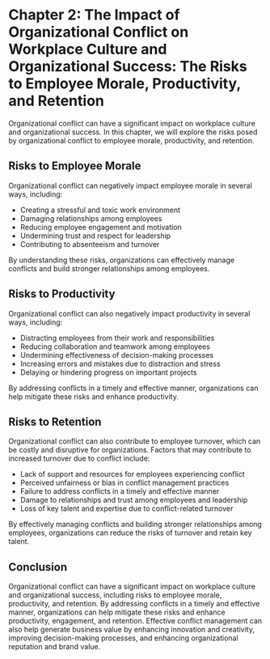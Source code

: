 Chapter 2: The Impact of Organizational Conflict on Workplace Culture and Organizational Success: The Risks to Employee Morale, Productivity, and Retention
===========================================================================================================================================================

Organizational conflict can have a significant impact on workplace culture and organizational success. In this chapter, we will explore the risks posed by organizational conflict to employee morale, productivity, and retention.

Risks to Employee Morale
------------------------

Organizational conflict can negatively impact employee morale in several ways, including:

* Creating a stressful and toxic work environment
* Damaging relationships among employees
* Reducing employee engagement and motivation
* Undermining trust and respect for leadership
* Contributing to absenteeism and turnover

By understanding these risks, organizations can effectively manage conflicts and build stronger relationships among employees.

Risks to Productivity
---------------------

Organizational conflict can also negatively impact productivity in several ways, including:

* Distracting employees from their work and responsibilities
* Reducing collaboration and teamwork among employees
* Undermining effectiveness of decision-making processes
* Increasing errors and mistakes due to distraction and stress
* Delaying or hindering progress on important projects

By addressing conflicts in a timely and effective manner, organizations can help mitigate these risks and enhance productivity.

Risks to Retention
------------------

Organizational conflict can also contribute to employee turnover, which can be costly and disruptive for organizations. Factors that may contribute to increased turnover due to conflict include:

* Lack of support and resources for employees experiencing conflict
* Perceived unfairness or bias in conflict management practices
* Failure to address conflicts in a timely and effective manner
* Damage to relationships and trust among employees and leadership
* Loss of key talent and expertise due to conflict-related turnover

By effectively managing conflicts and building stronger relationships among employees, organizations can reduce the risks of turnover and retain key talent.

Conclusion
----------

Organizational conflict can have a significant impact on workplace culture and organizational success, including risks to employee morale, productivity, and retention. By addressing conflicts in a timely and effective manner, organizations can help mitigate these risks and enhance productivity, engagement, and retention. Effective conflict management can also help generate business value by enhancing innovation and creativity, improving decision-making processes, and enhancing organizational reputation and brand value.
